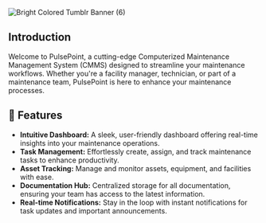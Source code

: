 ![Bright Colored Tumblr Banner (6)](https://github.com/oeisthename/PulsePoint-CMMS/assets/128553335/2ef41cd3-b836-4498-807a-08f485ddea6c)


## Introduction

Welcome to PulsePoint, a cutting-edge Computerized Maintenance Management System (CMMS) designed to streamline your maintenance workflows. Whether you're a facility manager, technician, or part of a maintenance team, PulsePoint is here to enhance your maintenance processes. 


## 🌟 Features

- **Intuitive Dashboard:** A sleek, user-friendly dashboard offering real-time insights into your maintenance operations.
- **Task Management:** Effortlessly create, assign, and track maintenance tasks to enhance productivity.
- **Asset Tracking:** Manage and monitor assets, equipment, and facilities with ease.
- **Documentation Hub:** Centralized storage for all documentation, ensuring your team has access to the latest information.
- **Real-time Notifications:** Stay in the loop with instant notifications for task updates and important announcements.

